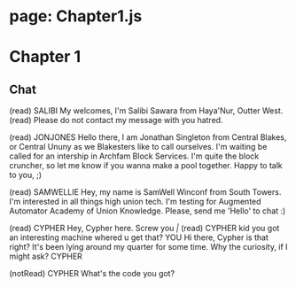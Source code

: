 ##
#
# page: Chapter1.js
# 
#
#
##

# Chapter 1

## Chat
(read) SALIBI
    My welcomes, I'm Salibi Sawara from Haya'Nur, Outter West.
(read) Please do not contact my message with you hatred.

(read)  JONJONES
    Hello there, I am Jonathan Singleton from Central Blakes, or Central Ununy as we Blakesters like to call ourselves.
    I'm waiting be called for an intership in Archfam Block Services.
    I'm quite the block cruncher, so let me know if you wanna make a pool together.
    Happy to talk to you, ;)

(read) SAMWELLIE
    Hey, my name is SamWell Winconf from South Towers.
    I'm interested in all things high union tech. I'm testing for Augmented Automator Academy of Union Knowledge.
    Please, send me 'Hello' to chat :)

(read) CYPHER
    Hey, Cypher here. Screw you _|_
(read) CYPHER 
    kid
    you got an interesting machine
    whered u get that?
YOU
    Hi there, Cypher is that right?
    It's been lying around my quarter for some time.
    Why the curiosity, if I might ask?
CYPHER
    

(notRead) CYPHER
    What's the code you got?
